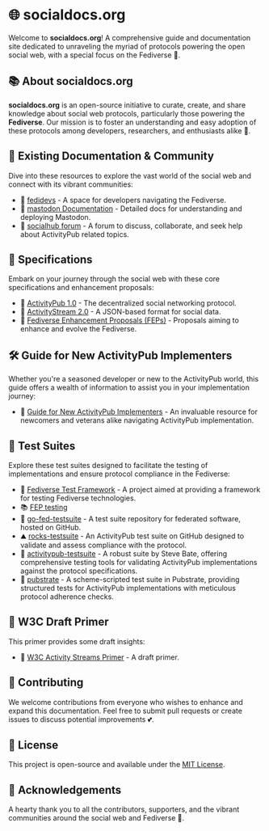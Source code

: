 # 🌐 socialdocs.org 

Welcome to **socialdocs.org**! A comprehensive guide and documentation site dedicated to unraveling the myriad of protocols powering the open social web, with a special focus on the Fediverse 🚀.

## 📚 About socialdocs.org

**socialdocs.org** is an open-source initiative to curate, create, and share knowledge about social web protocols, particularly those powering the **Fediverse**. Our mission is to foster an understanding and easy adoption of these protocols among developers, researchers, and enthusiasts alike 🌟.

## 📖 Existing Documentation & Community

Dive into these resources to explore the vast world of the social web and connect with its vibrant communities:

- 🌱 [fedidevs](https://fedidevs.org/) - A space for developers navigating the Fediverse.
- 🐘 [mastodon Documentation](https://docs.joinmastodon.org/) - Detailed docs for understanding and deploying Mastodon.
- 💬 [socialhub forum](https://socialhub.activitypub.rocks/) - A forum to discuss, collaborate, and seek help about ActivityPub related topics.

## 📑 Specifications

Embark on your journey through the social web with these core specifications and enhancement proposals:

- 🔄 [ActivityPub 1.0](https://www.w3.org/TR/activitypub/) - The decentralized social networking protocol.
- 🎉 [ActivityStream 2.0](https://www.w3.org/TR/activitystreams-core/) - A JSON-based format for social data.
- 📢 [Fediverse Enhancement Proposals (FEPs)](https://codeberg.org/fediverse/fep) - Proposals aiming to enhance and evolve the Fediverse.

## 🛠 Guide for New ActivityPub Implementers

Whether you're a seasoned developer or new to the ActivityPub world, this guide offers a wealth of information to assist you in your implementation journey:
- 📘 [Guide for New ActivityPub Implementers](https://socialhub.activitypub.rocks/pub/guide-for-new-activitypub-implementers) - An invaluable resource for newcomers and veterans alike navigating ActivityPub implementation.

## 🧪 Test Suites

Explore these test suites designed to facilitate the testing of implementations and ensure protocol compliance in the Fediverse:
- 🧰 [Fediverse Test Framework](https://nlnet.nl/project/FediverseTestFramework/) - A project aimed at providing a framework for testing Fediverse technologies.
- 📚 [FEP testing](https://codeberg.org/helge/fediverse-features)
- 🤖 [go-fed-testsuite](https://github.com/go-fed/testsuite) - A test suite repository for federated software, hosted on GitHub.
- ⛰️ [rocks-testsuite](https://github.com/steve-bate/rocks-testsuite) - An ActivityPub test suite on GitHub designed to validate and assess compliance with the protocol.
- 🚀 [activitypub-testsuite](https://github.com/steve-bate/activitypub-testsuite) - A robust suite by Steve Bate, offering comprehensive testing tools for validating ActivityPub implementations against the protocol specifications.
- 🧠 [pubstrate](https://gitlab.com/dustyweb/pubstrate/-/blob/master/pubstrate/aptestsuite.scm) - A scheme-scripted test suite in Pubstrate, providing structured tests for ActivityPub implementations with meticulous protocol adherence checks.

## 🚀 W3C Draft Primer

This primer provides some draft insights:

- 📘 [W3C Activity Streams Primer](https://www.w3.org/wiki/Activity_Streams/Primer) - A draft primer.

## 🤝 Contributing

We welcome contributions from everyone who wishes to enhance and expand this documentation. Feel free to submit pull requests or create issues to discuss potential improvements 💕.

## 📜 License

This project is open-source and available under the [MIT License](LICENSE).

## 🙏 Acknowledgements

A hearty thank you to all the contributors, supporters, and the vibrant communities around the social web and Fediverse 🌟.
